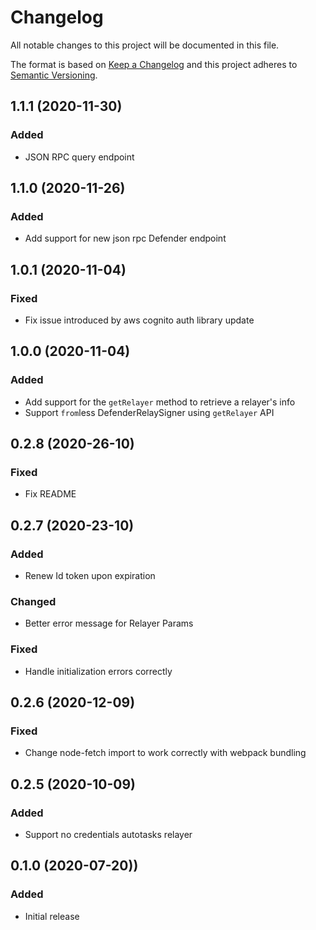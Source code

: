 # Changelog
All notable changes to this project will be documented in this file.

The format is based on [Keep a Changelog](http://keepachangelog.com/en/1.0.0/)
and this project adheres to [Semantic Versioning](http://semver.org/spec/v2.0.0.html).

## 1.1.1 (2020-11-30)
### Added
* JSON RPC query endpoint

## 1.1.0 (2020-11-26)
### Added
* Add support for new json rpc Defender endpoint

## 1.0.1 (2020-11-04)
### Fixed
* Fix issue introduced by aws cognito auth library update

## 1.0.0 (2020-11-04)
### Added
* Add support for the `getRelayer` method to retrieve a relayer's info
* Support `from`less DefenderRelaySigner using `getRelayer` API

## 0.2.8 (2020-26-10)
### Fixed
* Fix README

## 0.2.7 (2020-23-10)
### Added
* Renew Id token upon expiration

### Changed
* Better error message for Relayer Params

### Fixed
* Handle initialization errors correctly

## 0.2.6 (2020-12-09)
### Fixed
* Change node-fetch import to work correctly with webpack bundling

## 0.2.5 (2020-10-09)
### Added
* Support no credentials autotasks relayer

## 0.1.0 (2020-07-20))
### Added
* Initial release
